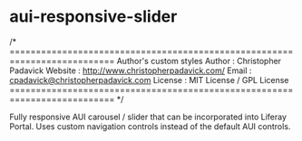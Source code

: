 aui-responsive-slider
=====================

/* ==========================================================================
   Author's custom styles
   Author	: Christopher Padavick
   Website : http://www.christopherpadavick.com/
   Email : cpadavick@christopherpadavick.com
   License : MIT License / GPL License
   ========================================================================== */
   
   Fully responsive AUI carousel / slider that can be incorporated into Liferay Portal. Uses custom navigation controls instead of the default AUI controls.

